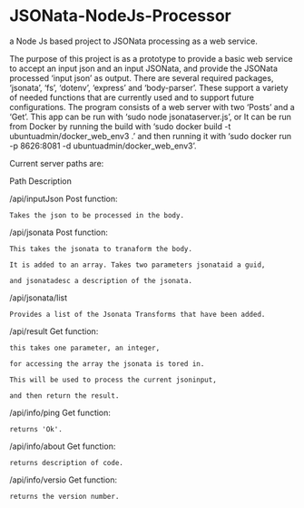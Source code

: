 # JSONata-NodeJs-Processor

a Node Js based project to JSONata processing as a web service.

The purpose of this project is as a prototype to provide a basic web service 
to accept an input json and an input JSONata, and provide the JSONata 
processed ‘input json’ as output. There are several required packages, 
‘jsonata’, ‘fs’, ‘dotenv’, ‘express’ and ‘body-parser’. These support 
a variety of needed functions that are currently used and to support 
future configurations. The program consists of a web server with two 
‘Posts’ and a ‘Get’.   This app can be run with ‘sudo node jsonataserver.js’, 
or It can be run from Docker by running the build 
with ‘sudo docker build  -t ubuntuadmin/docker_web_env3 .’ and then 
running it with ‘sudo docker run -p 8626:8081 -d ubuntuadmin/docker_web_env3’. 

Current server paths are:

Path	        Description

/api/inputJson	Post function: 

    Takes the json to be processed in the body.

/api/jsonata    Post function: 

    This takes the jsonata to tranaform the body.
                
    It is added to an array. Takes two parameters jsonataid a guid,
                
    and jsonatadesc a description of the jsonata.
                
                
/api/jsonata/list

    Provides a list of the Jsonata Transforms that have been added.
/api/result	    Get function:

    this takes one parameter, an integer, 

    for accessing the array the jsonata is tored in. 
                
    This will be used to process the current jsoninput,
                
    and then return the result.
                
/api/info/ping  Get function:

    returns 'Ok'.

/api/info/about Get function: 

    returns description of code.

/api/info/versio    Get function: 

    returns the version number.

